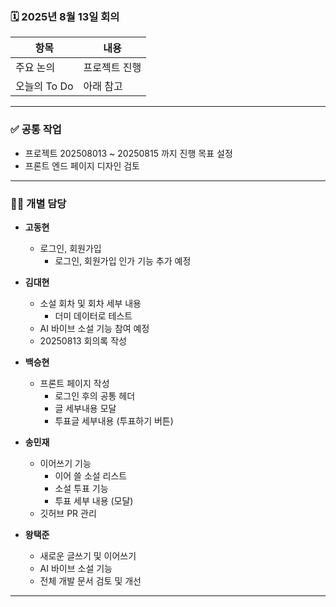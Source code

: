 ### 🗓️ 2025년 8월 13일 회의

| 항목            | 내용                                       |
|-----------------|--------------------------------------------|
| 주요 논의       | 프로젝트 진행 |
| 오늘의 To Do    | 아래 참고                                 |

---

### ✅ 공통 작업

- 프로젝트 202508013 ~ 20250815 까지 진행 목표 설정
- 프론트 엔드 페이지 디자인 검토

---

### 🧑‍💻 개별 담당

- **고동현**
  - 로그인, 회원가입
    - 로그인, 회원가입 인가 기능 추가 예정

- **김대현**
  - 소설 회차 및 회차 세부 내용
    - 더미 데이터로 테스트
  - AI 바이브 소설 기능 참여 예정
  - 20250813 회의록 작성

- **백승현**
  - 프론트 페이지 작성
    - 로그인 후의 공통 헤더
    - 글 세부내용 모달
    - 투표글 세부내용 (투표하기 버튼)

- **송민재**
  - 이어쓰기 기능
    - 이어 쓸 소설 리스트
    - 소설 투표 기능
    - 투표 세부 내용 (모달)
  - 깃허브 PR 관리

- **왕택준**
  - 새로운 글쓰기 및 이어쓰기
  - AI 바이브 소설 기능
  - 전체 개발 문서 검토 및 개선

---
